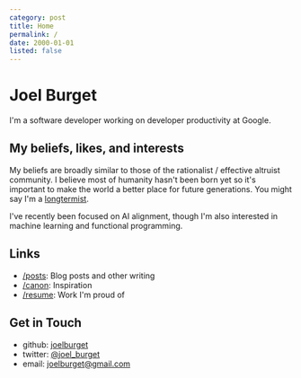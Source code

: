 ```yaml
---
category: post
title: Home
permalink: /
date: 2000-01-01
listed: false
---
```


# Joel Burget

I'm a software developer working on developer productivity at Google.

## My beliefs, likes, and interests

My beliefs are broadly similar to those of the rationalist / effective altruist community. I believe most of humanity hasn't been born yet so it's important to make the world a better place for future generations. You might say I'm a [longtermist](https://80000hours.org/articles/future-generations/).

I've recently been focused on AI alignment, though I'm also interested in machine learning and functional programming.

## Links

* [/posts](/posts): Blog posts and other writing
* [/canon](/canon): Inspiration
* [/resume](/resume): Work I'm proud of

## Get in Touch

* github: [joelburget](https://github.com/joelburget)
* twitter: [@joel_burget](https://twitter.com/joel_burget)
* email: [joelburget@gmail.com](mailto:joelburget@gmail.com)
